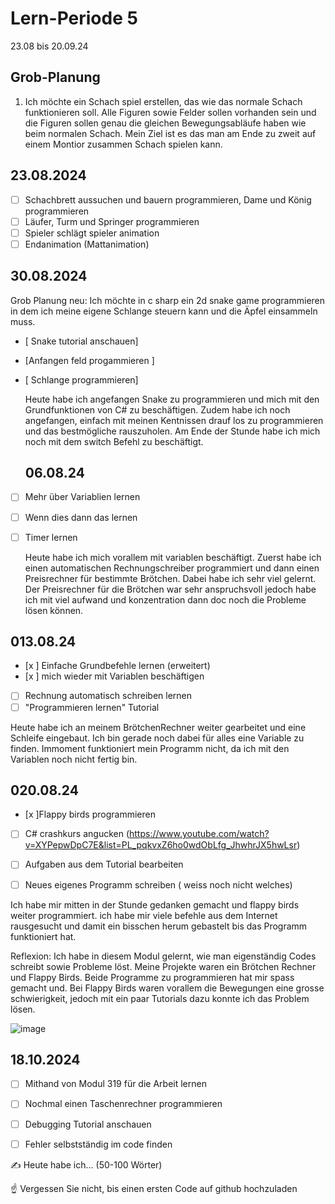 # Lern-Periode 5

23.08 bis 20.09.24

## Grob-Planung

1. Ich möchte ein Schach spiel erstellen, das wie das normale Schach funktionieren soll. Alle Figuren sowie Felder sollen vorhanden sein und die Figuren sollen genau die gleichen Bewegungsabläufe haben wie beim normalen Schach. Mein Ziel ist es das man am Ende zu zweit auf einem Montior zusammen Schach spielen kann. 

## 23.08.2024

- [ ] Schachbrett aussuchen und bauern programmieren, Dame und König programmieren
- [ ] Läufer, Turm und Springer programmieren
- [ ] Spieler schlägt spieler animation
- [ ] Endanimation (Mattanimation)
## 30.08.2024
Grob Planung neu: Ich möchte in c sharp ein 2d snake game programmieren in dem ich meine eigene Schlange steuern kann und die Äpfel einsammeln muss.
- [ Snake tutorial anschauen] 
- [Anfangen feld progammieren ]
- [ Schlange programmieren]

  Heute habe ich angefangen Snake zu programmieren und mich mit den Grundfunktionen von C# zu beschäftigen. Zudem habe ich noch angefangen, einfach mit meinen Kentnissen drauf los zu programmieren und das bestmögliche rauszuholen. Am Ende der Stunde habe ich mich noch mit dem switch Befehl zu beschäftigt.

  ## 06.08.24
 - [ ] Mehr über Variablien lernen
 - [ ] Wenn dies dann das lernen
- [ ] Timer lernen

      
    Heute habe ich mich vorallem mit variablen beschäftigt. Zuerst habe ich einen automatischen Rechnungschreiber programmiert und dann einen Preisrechner für bestimmte Brötchen. Dabei habe ich sehr viel gelernt. Der Preisrechner für die Brötchen war sehr anspruchsvoll jedoch habe ich mit viel aufwand und konzentration dann doc noch die Probleme lösen können.


## 013.08.24
 - [x ] Einfache Grundbefehle lernen (erweitert)
 - [x ] mich wieder mit Variablen beschäftigen
- [ ] Rechnung automatisch schreiben lernen
- [ ] "Programmieren lernen" Tutorial

Heute habe ich an meinem BrötchenRechner weiter gearbeitet und eine Schleife eingebaut. Ich bin gerade noch dabei für alles eine Variable zu finden. Immoment funktioniert mein Programm nicht, da ich mit den Variablen noch nicht fertig bin.

## 020.08.24
- [x ]Flappy birds programmieren
 - [ ] C# crashkurs angucken (https://www.youtube.com/watch?v=XYPepwDpC7E&list=PL_pqkvxZ6ho0wdObLfg_JhwhrJX5hwLsr)
 - [ ] Aufgaben aus dem Tutorial bearbeiten
 - [ ] Neues eigenes Programm schreiben ( weiss noch nicht welches)


Ich habe mir mitten in der Stunde gedanken gemacht und flappy birds weiter programmiert. ich habe mir viele befehle aus dem Internet rausgesucht und damit ein bisschen herum gebastelt bis das Programm funktioniert hat. 


Reflexion: Ich habe in diesem Modul gelernt, wie man eigenständig Codes schreibt sowie Probleme löst. Meine Projekte waren ein Brötchen Rechner und Flappy Birds. Beide Programme zu programmieren hat mir spass gemacht und. Bei Flappy Birds waren vorallem die Bewegungen eine grosse schwierigkeit, jedoch mit ein paar Tutorials dazu konnte ich das Problem lösen.

![image](https://github.com/user-attachments/assets/80e0779d-080d-4dc8-933f-459d5e48511b)



## 18.10.2024

 - [ ] Mithand von Modul 319 für die Arbeit lernen
 - [ ] Nochmal einen Taschenrechner programmieren
 - [ ] Debugging Tutorial anschauen
 - [ ] Fehler selbstständig im code finden




✍️ Heute habe ich... (50-100 Wörter)

☝️ Vergessen Sie nicht, bis einen ersten Code auf github hochzuladen

